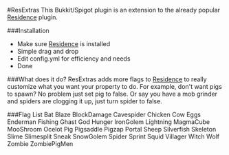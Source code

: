 #ResExtras
This Bukkit/Spigot plugin is an extension to the already popular [Residence](https://www.spigotmc.org/resources/residence-1-7-10-up-to-1-12.11480/) plugin.

###Installation
* Make sure [Residence](https://www.spigotmc.org/resources/residence-1-7-10-up-to-1-12.11480/) is installed
* Simple drag and drop
* Edit config.yml for efficiency and needs
* Done

###What does it do?
ResExtras adds more flags to [Residence](https://www.spigotmc.org/resources/residence-1-7-10-up-to-1-12.11480/) to really customize what you want
your property to do. For example, don't want pigs to spawn? No problem just set pig to false. Or say you have a mob grinder and spiders are clogging it up,
just turn spider to false. 

###Flag List
        Bat             Blaze           BlockDamage
        Cavespider      Chicken         Cow
        Eggs            Enderman        Fishing
        Ghast           God             Hunger
        IronGolem       Lightning       MagmaCube
        MooShroom       Ocelot          Pig
        Pigsaddle       Pigzap          Portal
        Sheep           Silverfish      Skeleton
        Slime           Slimesplit      Sneak
        SnowGolem       Spider          Sprint
        Squid           Villager        Witch
        Wolf            Zombie          ZombiePigMen    
        
